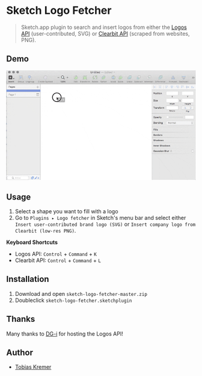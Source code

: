 # Sketch Logo Fetcher

> Sketch.app plugin to search and insert logos from either the
> [Logos API](https://github.com/soulchild/logos-api) (user-contributed, SVG) or
> [Clearbit API](https://blog.clearbit.com/logo) (scraped from websites, PNG).

## Demo

![Inserting a company logo](tutorial/sketch-logo-fetcher-svg.gif)

## Usage

1. Select a shape you want to fill with a logo
2. Go to `Plugins ▸ Logo fetcher` in Sketch's menu bar and select either `Insert user-contributed brand logo (SVG)` or `Insert company logo from Clearbit (low-res PNG)`.

**Keyboard Shortcuts**

* Logos API: `Control` + `Command` + `K`
* Clearbit API: `Control` + `Command` + `L`

## Installation

1. Download and open `sketch-logo-fetcher-master.zip`
2. Doubleclick `sketch-logo-fetcher.sketchplugin`

## Thanks

Many thanks to [DG-i](https://www.dg-i.net) for hosting the Logos API!

## Author

  * [Tobias Kremer](https://www.github.com/soulchild)
